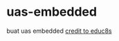 # uas-embedded

buat uas embedded
[credit to educ8s](https://github.com/educ8s/Python-Space-Invaders-Game-with-Pygame)
